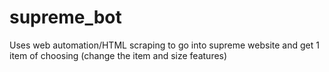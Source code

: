 # supreme_bot
Uses web automation/HTML scraping to go into supreme website and get 1 item of choosing (change the item and size features)
